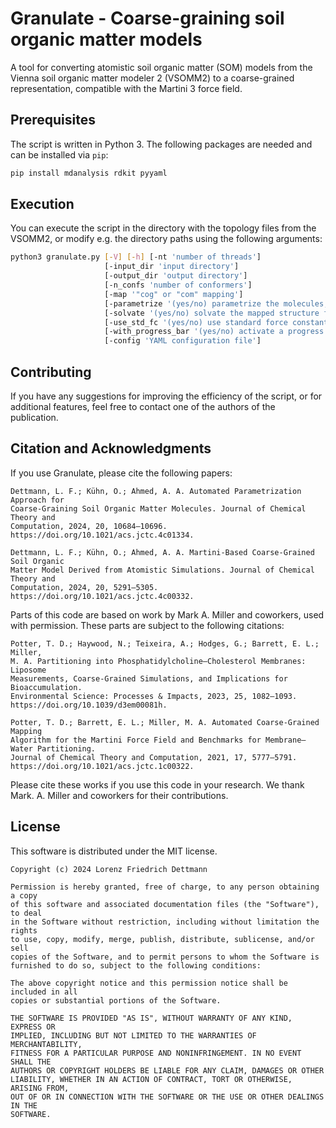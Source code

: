 # Granulate - Coarse-graining soil organic matter models

A tool for converting atomistic soil organic matter (SOM) models from the Vienna soil organic matter modeler 2 (VSOMM2) to a coarse-grained representation, compatible with the Martini 3 force field.

## Prerequisites

The script is written in Python 3. The following packages are needed and can be installed via `pip`:
```bash
pip install mdanalysis rdkit pyyaml
```

## Execution

You can execute the script in the directory with the topology files from the VSOMM2, or modify e.g. the directory paths using the following arguments:
```bash
python3 granulate.py [-V] [-h] [-nt 'number of threads'] 
                     [-input_dir 'input directory'] 
                     [-output_dir 'output directory'] 
                     [-n_confs 'number of conformers'] 
                     [-map '"cog" or "com" mapping'] 
                     [-parametrize '(yes/no) parametrize the molecules, or only output mapped structure file']
                     [-solvate '(yes/no) solvate the mapped structure file']
                     [-use_std_fc '(yes/no) use standard force constants']
                     [-with_progress_bar '(yes/no) activate a progress bar']
                     [-config 'YAML configuration file']
```

## Contributing
If you have any suggestions for improving the efficiency of the script, or for additional features, feel free to contact one of the authors of the publication.

## Citation and Acknowledgments
If you use Granulate, please cite the following papers:

    Dettmann, L. F.; Kühn, O.; Ahmed, A. A. Automated Parametrization Approach for 
    Coarse-Graining Soil Organic Matter Molecules. Journal of Chemical Theory and 
    Computation, 2024, 20, 10684–10696. https://doi.org/10.1021/acs.jctc.4c01334.

    Dettmann, L. F.; Kühn, O.; Ahmed, A. A. Martini-Based Coarse-Grained Soil Organic 
    Matter Model Derived from Atomistic Simulations. Journal of Chemical Theory and 
    Computation, 2024, 20, 5291–5305. https://doi.org/10.1021/acs.jctc.4c00332.


Parts of this code are based on work by Mark A. Miller and coworkers, used with permission.
These parts are subject to the following citations:

    Potter, T. D.; Haywood, N.; Teixeira, A.; Hodges, G.; Barrett, E. L.; Miller, 
    M. A. Partitioning into Phosphatidylcholine–Cholesterol Membranes: Liposome 
    Measurements, Coarse-Grained Simulations, and Implications for Bioaccumulation. 
    Environmental Science: Processes & Impacts, 2023, 25, 1082–1093. 
    https://doi.org/10.1039/d3em00081h.
    
    Potter, T. D.; Barrett, E. L.; Miller, M. A. Automated Coarse-Grained Mapping 
    Algorithm for the Martini Force Field and Benchmarks for Membrane–Water Partitioning. 
    Journal of Chemical Theory and Computation, 2021, 17, 5777–5791. 
    https://doi.org/10.1021/acs.jctc.1c00322.

Please cite these works if you use this code in your research.
We thank Mark. A. Miller and coworkers for their contributions.

## License
This software is distributed under the MIT license.

    Copyright (c) 2024 Lorenz Friedrich Dettmann
    
    Permission is hereby granted, free of charge, to any person obtaining a copy
    of this software and associated documentation files (the "Software"), to deal
    in the Software without restriction, including without limitation the rights
    to use, copy, modify, merge, publish, distribute, sublicense, and/or sell
    copies of the Software, and to permit persons to whom the Software is
    furnished to do so, subject to the following conditions:
    
    The above copyright notice and this permission notice shall be included in all
    copies or substantial portions of the Software.
    
    THE SOFTWARE IS PROVIDED "AS IS", WITHOUT WARRANTY OF ANY KIND, EXPRESS OR
    IMPLIED, INCLUDING BUT NOT LIMITED TO THE WARRANTIES OF MERCHANTABILITY,
    FITNESS FOR A PARTICULAR PURPOSE AND NONINFRINGEMENT. IN NO EVENT SHALL THE
    AUTHORS OR COPYRIGHT HOLDERS BE LIABLE FOR ANY CLAIM, DAMAGES OR OTHER
    LIABILITY, WHETHER IN AN ACTION OF CONTRACT, TORT OR OTHERWISE, ARISING FROM,
    OUT OF OR IN CONNECTION WITH THE SOFTWARE OR THE USE OR OTHER DEALINGS IN THE
    SOFTWARE.
